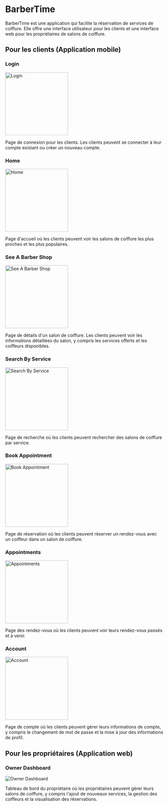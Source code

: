 ﻿<h1>BarberTime</h1>
<p>BarberTime est une application qui facilite la réservation de services de coiffure. Elle offre une interface utilisateur pour les clients et une interface web pour les propriétaires de salons de coiffure.</p>

<h2>Pour les clients (Application mobile)</h2>

<h3>Login</h3>
<img src="./images/login.jpg" alt="Login" width="200px"></img>
<p>Page de connexion pour les clients. Les clients peuvent se connecter à leur compte existant ou créer un nouveau compte.</p>

<h3>Home</h3>
<img src="./images/home.jpg" alt="Home" width="200px"></img>
<p>Page d'accueil où les clients peuvent voir les salons de coiffure les plus proches et les plus populaires.</p>

<h3>See A Barber Shop</h3>
<img src="./images/seeABarberShop.jpg" alt="See A Barber Shop" width="200px"></img>
<p>Page de détails d'un salon de coiffure. Les clients peuvent voir les informations détaillées du salon, y compris les services offerts et les coiffeurs disponibles.</p>

<h3>Search By Service</h3>
<img src="./images/searchByService.jpg" alt="Search By Service" width="200px"></img>
<p>Page de recherche où les clients peuvent rechercher des salons de coiffure par service.</p>

<h3>Book Appointment</h3>
<img src="./images/bookAppointment.jpg" alt="Book Appointment" width="200px"></img>
<p>Page de réservation où les clients peuvent réserver un rendez-vous avec un coiffeur dans un salon de coiffure.</p>

<h3>Appointments</h3>
<img src="./images/appointments.jpg" alt="Appointments" width="200px"></img>
<p>Page des rendez-vous où les clients peuvent voir leurs rendez-vous passés et à venir.</p>

<h3>Account</h3>
<img src="./images/account.jpg" alt="Account" width="200px"></img>
<p>Page de compte où les clients peuvent gérer leurs informations de compte, y compris le changement de mot de passe et la mise à jour des informations de profil.</p>

<h2>Pour les propriétaires (Application web)</h2>

<h3>Owner Dashboard</h3>
<img src="./images/ownerDashboard.png" alt="Owner Dashboard"></img>
<p>Tableau de bord du propriétaire où les propriétaires peuvent gérer leurs salons de coiffure, y compris l'ajout de nouveaux services, la gestion des coiffeurs et la visualisation des réservations.</p>
